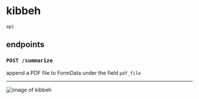 # kibbeh

`api`

## endpoints

### `POST /summarize`

append a PDF file to FormData under the field `pdf_file`

---

![image of kibbeh](https://upload.wikimedia.org/wikipedia/commons/8/88/Kibbeh3.jpg)
